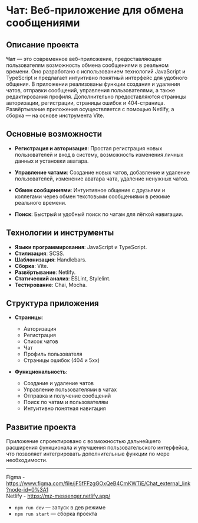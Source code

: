 # Чат: Веб-приложение для обмена сообщениями

## Описание проекта

**Чат** — это современное веб-приложение, предоставляющее пользователям возможность обмена сообщениями в реальном времени. Оно разработано с использованием технологий JavaScript и TypeScript и предлагает интуитивно понятный интерфейс для удобного общения. В приложении реализованы функции создания и удаления чатов, отправки сообщений, управления пользователями, а также редактирования профиля. Дополнительно предоставляются страницы авторизации, регистрации, страницы ошибок и 404-страница. Развёртывание приложения осуществляется с помощью Netlify, а сборка — на основе инструмента Vite.

## Основные возможности

- **Регистрация и авторизация**: Простая регистрация новых пользователей и вход в систему, возможность изменения личных данных и установки аватара.
  
- **Управление чатами**: Создание новых чатов, добавление и удаление пользователей, изменение аватара чата, удаление ненужных чатов.

- **Обмен сообщениями**: Интуитивное общение с друзьями и коллегами через обмен текстовыми сообщениями в режиме реального времени.

- **Поиск**: Быстрый и удобный поиск по чатам для лёгкой навигации.

## Технологии и инструменты

- **Языки программирования**: JavaScript и TypeScript.
- **Стилизация**: SCSS.
- **Шаблонизация**: Handlebars.
- **Сборка**: Vite.
- **Развёртывание**: Netlify.
- **Статический анализ**: ESLint, Stylelint.
- **Тестирование**: Chai, Mocha.

## Структура приложения

- **Страницы**:
  - Авторизация
  - Регистрация
  - Список чатов
  - Чат
  - Профиль пользователя
  - Страницы ошибок (404 и 5xx)

- **Функциональность**:
  - Создание и удаление чатов
  - Управление пользователями в чатах
  - Отправка и получение сообщений
  - Поиск по чатам и пользователям
  - Интуитивно понятная навигация

## Развитие проекта

Приложение спроектировано с возможностью дальнейшего расширения функционала и улучшения пользовательского интерфейса, что позволяет интегрировать дополнительные функции по мере необходимости.

---

Figma - https://www.figma.com/file/jF5fFFzgGOxQeB4CmKWTiE/Chat_external_link?node-id=0%3A1  
Netlify - https://mz-messenger.netlify.app/

- `npm run dev` — запуск в дев режиме
- `npm run start` — сборка проекта
